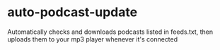 # auto-podcast-update
Automatically checks and downloads podcasts listed in feeds.txt, then uploads them to your mp3 player whenever it's connected
